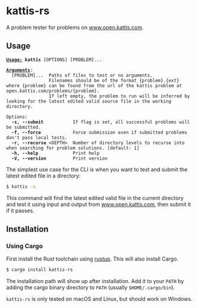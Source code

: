 # kattis-rs
A problem tester for problems on www.open.kattis.com.

## Usage
<pre><code><b><u>Usage:</u> kattis</b> [OPTIONS] [PROBLEM]...

<b><u>Arguments</u></b>:
  [PROBLEM]...  Paths of files to test or no arguments.
                Filenames should be of the format {problem}.{ext} where {problem} can be found from the url of the kattis problem at open.kattis.com/problems/{problem}.
                If left empty, the problem to run will be inferred by looking for the latest edited valid source file in the working directory.

Options:
  <b>-s, --submit</b>           If flag is set, all successful problems will be submitted.
  <b>-f, --force</b>            Force submission even if submitted problems don't pass local tests.
  <b>-r, --recurse</b> &lt;DEPTH&gt;  Number of directory levels to recurse into when searching for problem solutions. [default: 1]
  <b>-h, --help</b>             Print help
  <b>-V, --version</b>          Print version
</code></pre>

The simplest use case for the CLI is when you want to test and submit the latest edited file in a directory:
```sh
$ kattis -s
```
This command will find the latest edited valid file in the current directory and test it using input and output from www.open.kattis.com, then submit it if it passes.

## Installation
### Using Cargo
First install the Rust toolchain using [rustup](https://rustup.rs/).
This will also install Cargo.

```sh
$ cargo install kattis-rs
```

The installation path will show up after installation.
Add it to your `PATH` by adding the cargo binary directory to `PATH` (usually `$HOME/.cargo/bin`).

`kattis-rs` is only tested on macOS and Linux, but should work on Windows.
